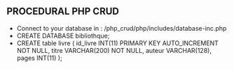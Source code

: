 ## PROCEDURAL PHP CRUD

- Connect to your database in : /php_crud/php/includes/database-inc.php
- CREATE DATABASE bibliothque;
- CREATE table livre (
  id_livre INT(11) PRIMARY KEY AUTO_INCREMENT NOT NULL,
  titre VARCHAR(200) NOT NULL,
  auteur VARCHAR(128),
  pages INT(11)
  );

